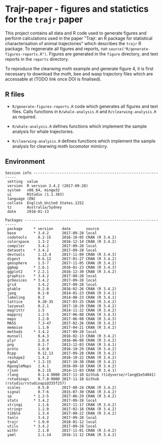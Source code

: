 # Trajr-paper - figures and statictics for the `trajr` paper

This project contains all data and R code used to generate figures and perform calculations used in the paper "Trajr: an R package for statistical characterisation of animal trajectories" which describes the `trajr` R package. To regenerate all figures and reports, run `source("R/generate-figures-reports.R")`. Figures are generated in the `figure` directory, and text reports in the `reports` directory.

To reproduce the clearwing moth example and generate figure 4, it is first necessary to download the moth, bee and wasp trajectory files which are accessable at (TODO link once DOI is finalised).

## R files

* `R/generate-figures-reports.R` code which generates all figures and text files. Calls functions in `R/whale-analysis.R` and `R/clearwing-analysis.R` as required.

* `R/whale-analysis.R` defines functions which implement the sample analysis for whale trajectories.

* `R/clearwing-analysis.R` defines functions which implement the sample analysis for clearwing moth locomotor mimicry.


## Environment

```
Session info --------------------------------------------------------------
 setting  value                       
 version  R version 3.4.2 (2017-09-28)
 system   x86_64, mingw32             
 ui       RStudio (1.1.383)           
 language (EN)                        
 collate  English_United States.1252  
 tz       Australia/Sydney            
 date     2018-01-13                  

Packages ------------------------------------------------------------------
 package     * version    date       source                             
 base        * 3.4.2      2017-09-28 local                              
 codetools     0.2-15     2016-10-05 CRAN (R 3.4.2)                     
 colorspace    1.3-2      2016-12-14 CRAN (R 3.4.2)                     
 compiler      3.4.2      2017-09-28 local                              
 datasets    * 3.4.2      2017-09-28 local                              
 devtools      1.13.4     2017-11-09 CRAN (R 3.4.3)                     
 digest        0.6.12     2017-01-27 CRAN (R 3.4.2)                     
 geosphere     1.5-7      2017-11-05 CRAN (R 3.4.2)                     
 ggmap       * 2.6.1      2016-01-23 CRAN (R 3.4.3)                     
 ggplot2     * 2.2.1      2016-12-30 CRAN (R 3.4.2)                     
 graphics    * 3.4.2      2017-09-28 local                              
 grDevices   * 3.4.2      2017-09-28 local                              
 grid          3.4.2      2017-09-28 local                              
 gtable        0.2.0      2016-02-26 CRAN (R 3.4.2)                     
 jpeg          0.1-8      2014-01-23 CRAN (R 3.4.1)                     
 labeling      0.3        2014-08-23 CRAN (R 3.4.1)                     
 lattice       0.20-35    2017-03-25 CRAN (R 3.4.2)                     
 lazyeval      0.2.1      2017-10-29 CRAN (R 3.4.2)                     
 magrittr      1.5        2014-11-22 CRAN (R 3.4.2)                     
 mapproj       1.2-5      2017-06-08 CRAN (R 3.4.3)                     
 maps          3.2.0      2017-06-08 CRAN (R 3.4.3)                     
 MASS          7.3-47     2017-02-26 CRAN (R 3.4.2)                     
 memoise       1.1.0      2017-04-21 CRAN (R 3.4.2)                     
 methods     * 3.4.2      2017-09-28 local                              
 munsell       0.4.3      2016-02-13 CRAN (R 3.4.2)                     
 plyr          1.8.4      2016-06-08 CRAN (R 3.4.2)                     
 png           0.1-7      2013-12-03 CRAN (R 3.4.1)                     
 proto         1.0.0      2016-10-29 CRAN (R 3.4.2)                     
 Rcpp          0.12.13    2017-09-28 CRAN (R 3.4.2)                     
 reshape2      1.4.2      2016-10-22 CRAN (R 3.4.2)                     
 rgdal       * 1.2-15     2017-10-30 CRAN (R 3.4.2)                     
 RgoogleMaps   1.4.1      2016-09-18 CRAN (R 3.4.2)                     
 rjson         0.2.15     2014-11-03 CRAN (R 3.4.1)                     
 rlang         0.1.4.9000 2017-11-18 Github (tidyverse/rlang@1e54041)   
 rstudioapi    0.7.0-9000 2017-11-18 Github (rstudio/rstudioapi@335f257)
 scales        0.5.0      2017-08-24 CRAN (R 3.4.2)                     
 signal        0.7-6      2015-07-30 CRAN (R 3.4.2)                     
 sp          * 1.2-5      2017-06-29 CRAN (R 3.4.2)                     
 stats       * 3.4.2      2017-09-28 local                              
 stringi       1.1.6      2017-11-17 CRAN (R 3.4.2)                     
 stringr       1.2.0      2017-02-18 CRAN (R 3.4.2)                     
 tibble        1.3.4      2017-08-22 CRAN (R 3.4.2)                     
 tools         3.4.2      2017-09-28 local                              
 trajr       * 1.0.0      2018-01-12 local                              
 utils       * 3.4.2      2017-09-28 local                              
 withr         2.1.0      2017-11-01 CRAN (R 3.4.2)                     
 yaml          2.1.14     2016-11-12 CRAN (R 3.4.2)               
 ```
